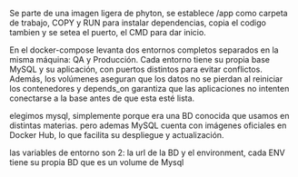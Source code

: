 Se parte de una imagen ligera de phyton, se establece /app como carpeta de trabajo, COPY y RUN para instalar dependencias, copia el codigo tambien y se setea el puerto, el CMD para dar inicio.

En  el docker-compose levanta dos entornos completos separados en la misma máquina: QA y Producción. Cada entorno tiene su propia base MySQL y su aplicación, con puertos distintos para evitar conflictos. Además, los volúmenes aseguran que los datos no se pierdan al reiniciar los contenedores y depends_on garantiza que las aplicaciones no intenten conectarse a la base antes de que esta esté lista.

elegimos mysql, simplemente porque era una BD conocida que usamos en distintas materias. pero ademas MySQL cuenta con imágenes oficiales en Docker Hub, lo que facilita su despliegue y actualización.

las variables de entorno son 2: la url de la BD y el environment, cada ENV tiene su propia BD que es un volume de Mysql
